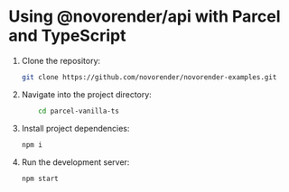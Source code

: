 # Using @novorender/api with Parcel and TypeScript

1. Clone the repository:

    ```bash
    git clone https://github.com/novorender/novorender-examples.git
    ```

2. Navigate into the project directory:

    ```bash
        cd parcel-vanilla-ts
    ```

3. Install project dependencies:

    ```bash
    npm i
    ```

4. Run the development server:

    ```bash
    npm start
    ```
